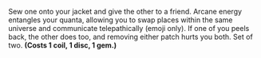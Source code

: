 Sew one onto your jacket and give the other to a friend. Arcane energy entangles your quanta, allowing you to swap places within the same universe and communicate telepathically (emoji only). If one of you peels back, the other does too, and removing either patch hurts you both. Set of two. **(Costs 1 coil, 1 disc, 1 gem.)**